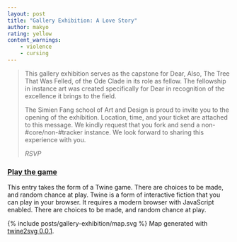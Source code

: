 ```yaml
---
layout: post
title: "Gallery Exhibition: A Love Story"
author: makyo
rating: yellow
content_warnings:
    - violence
    - cursing
---
```


> This gallery exhibition serves as the capstone for Dear, Also, The Tree That Was Felled, of the Ode Clade in its role as fellow. The fellowship in instance art was created specifically for Dear in recognition of the excellence it brings to the field.
>
> The Simien Fang school of Art and Design is proud to invite you to the opening of the exhibition. Location, time, and your ticket are attached to this message. We kindly request that you fork and send a non-#core/non-#tracker instance. We look forward to sharing this experience with you.
>
> *RSVP*

### [Play the game](/posts/gallery-exhibition/)

This entry takes the form of a Twine game. There are choices to be made, and random chance at play. Twine is a form of interactive fiction that you can play in your browser. It requires a modern browser with JavaScript enabled. There are choices to be made, and random chance at play.

{% include posts/gallery-exhibition/map.svg %}
Map generated with [twine2svg 0.0.1](https://github.com/makyo/twinedown).
